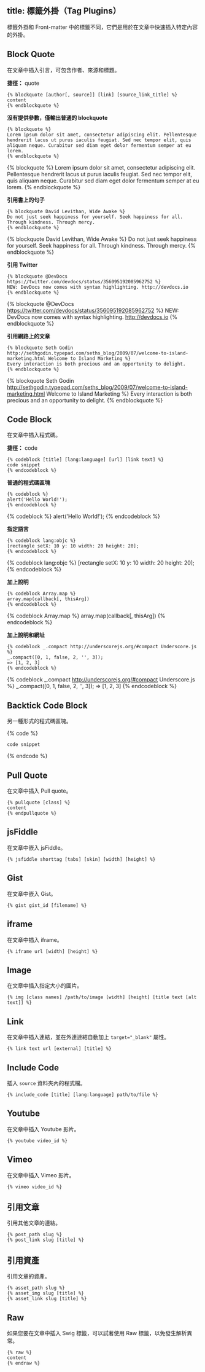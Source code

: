 title: 標籤外掛（Tag Plugins）
---
標籤外掛和 Front-matter 中的標籤不同，它們是用於在文章中快速插入特定內容的外掛。

## Block Quote

在文章中插入引言，可包含作者、來源和標題。

**捷徑：** quote

```
{% blockquote [author[, source]] [link] [source_link_title] %}
content
{% endblockquote %}
```

**沒有提供參數，僅輸出普通的 blockquote**

```
{% blockquote %}
Lorem ipsum dolor sit amet, consectetur adipiscing elit. Pellentesque hendrerit lacus ut purus iaculis feugiat. Sed nec tempor elit, quis aliquam neque. Curabitur sed diam eget dolor fermentum semper at eu lorem.
{% endblockquote %}
```

{% blockquote %}
Lorem ipsum dolor sit amet, consectetur adipiscing elit. Pellentesque hendrerit lacus ut purus iaculis feugiat. Sed nec tempor elit, quis aliquam neque. Curabitur sed diam eget dolor fermentum semper at eu lorem.
{% endblockquote %}

**引用書上的句子**

```
{% blockquote David Levithan, Wide Awake %}
Do not just seek happiness for yourself. Seek happiness for all. Through kindness. Through mercy.
{% endblockquote %}
```

{% blockquote David Levithan, Wide Awake %}
Do not just seek happiness for yourself. Seek happiness for all. Through kindness. Through mercy.
{% endblockquote %}

**引用 Twitter**

```
{% blockquote @DevDocs https://twitter.com/devdocs/status/356095192085962752 %}
NEW: DevDocs now comes with syntax highlighting. http://devdocs.io
{% endblockquote %}
```

{% blockquote @DevDocs https://twitter.com/devdocs/status/356095192085962752 %}
NEW: DevDocs now comes with syntax highlighting. http://devdocs.io
{% endblockquote %}

**引用網路上的文章**

```
{% blockquote Seth Godin http://sethgodin.typepad.com/seths_blog/2009/07/welcome-to-island-marketing.html Welcome to Island Marketing %}
Every interaction is both precious and an opportunity to delight.
{% endblockquote %}
```

{% blockquote Seth Godin http://sethgodin.typepad.com/seths_blog/2009/07/welcome-to-island-marketing.html Welcome to Island Marketing %}
Every interaction is both precious and an opportunity to delight.
{% endblockquote %}

## Code Block

在文章中插入程式碼。

**捷徑：** code

```
{% codeblock [title] [lang:language] [url] [link text] %}
code snippet
{% endcodeblock %}
```

**普通的程式碼區塊**

```
{% codeblock %}
alert('Hello World!');
{% endcodeblock %}
```

{% codeblock %}
alert('Hello World!');
{% endcodeblock %}

**指定語言**

```
{% codeblock lang:objc %}
[rectangle setX: 10 y: 10 width: 20 height: 20];
{% endcodeblock %}
```

{% codeblock lang:objc %}
[rectangle setX: 10 y: 10 width: 20 height: 20];
{% endcodeblock %}

**加上說明**

```
{% codeblock Array.map %}
array.map(callback[, thisArg])
{% endcodeblock %}
```

{% codeblock Array.map %}
array.map(callback[, thisArg])
{% endcodeblock %}

**加上說明和網址**

```
{% codeblock _.compact http://underscorejs.org/#compact Underscore.js %}
_.compact([0, 1, false, 2, '', 3]);
=> [1, 2, 3]
{% endcodeblock %}
```

{% codeblock _.compact http://underscorejs.org/#compact Underscore.js %}
_.compact([0, 1, false, 2, '', 3]);
=> [1, 2, 3]
{% endcodeblock %}

## Backtick Code Block

另一種形式的程式碼區塊。

{% code %}
``` [language] [title] [url] [link text]
code snippet
```
{% endcode %}

## Pull Quote

在文章中插入 Pull quote。

```
{% pullquote [class] %}
content
{% endpullquote %}
```

## jsFiddle

在文章中嵌入 jsFiddle。

```
{% jsfiddle shorttag [tabs] [skin] [width] [height] %}
```

## Gist

在文章中嵌入 Gist。

```
{% gist gist_id [filename] %}
```

## iframe

在文章中插入 iframe。

```
{% iframe url [width] [height] %}
```

## Image

在文章中插入指定大小的圖片。

```
{% img [class names] /path/to/image [width] [height] [title text [alt text]] %}
```

## Link

在文章中插入連結，並在外連連結自動加上 `target="_blank"` 屬性。

```
{% link text url [external] [title] %}
```

## Include Code

插入 `source` 資料夾內的程式檔。

```
{% include_code [title] [lang:language] path/to/file %}
```

## Youtube

在文章中插入 Youtube 影片。

```
{% youtube video_id %}
```

## Vimeo

在文章中插入 Vimeo 影片。

```
{% vimeo video_id %}
```

## 引用文章

引用其他文章的連結。

```
{% post_path slug %}
{% post_link slug [title] %}
```

## 引用資產

引用文章的資產。

```
{% asset_path slug %}
{% asset_img slug [title] %}
{% asset_link slug [title] %}
```

## Raw

如果您要在文章中插入 Swig 標籤，可以試著使用 Raw 標籤，以免發生解析異常。

```
{% raw %}
content
{% endraw %}
```
